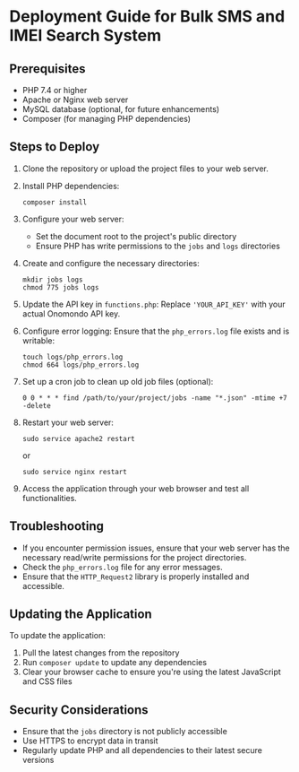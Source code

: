 # Deployment Guide for Bulk SMS and IMEI Search System

## Prerequisites

- PHP 7.4 or higher
- Apache or Nginx web server
- MySQL database (optional, for future enhancements)
- Composer (for managing PHP dependencies)

## Steps to Deploy

1. Clone the repository or upload the project files to your web server.

2. Install PHP dependencies:
   ```
   composer install
   ```

3. Configure your web server:
   - Set the document root to the project's public directory
   - Ensure PHP has write permissions to the `jobs` and `logs` directories

4. Create and configure the necessary directories:
   ```
   mkdir jobs logs
   chmod 775 jobs logs
   ```

5. Update the API key in `functions.php`:
   Replace `'YOUR_API_KEY'` with your actual Onomondo API key.

6. Configure error logging:
   Ensure that the `php_errors.log` file exists and is writable:
   ```
   touch logs/php_errors.log
   chmod 664 logs/php_errors.log
   ```

7. Set up a cron job to clean up old job files (optional):
   ```
   0 0 * * * find /path/to/your/project/jobs -name "*.json" -mtime +7 -delete
   ```

8. Restart your web server:
   ```
   sudo service apache2 restart
   ```
   or
   ```
   sudo service nginx restart
   ```

9. Access the application through your web browser and test all functionalities.

## Troubleshooting

- If you encounter permission issues, ensure that your web server has the necessary read/write permissions for the project directories.
- Check the `php_errors.log` file for any error messages.
- Ensure that the `HTTP_Request2` library is properly installed and accessible.

## Updating the Application

To update the application:

1. Pull the latest changes from the repository
2. Run `composer update` to update any dependencies
3. Clear your browser cache to ensure you're using the latest JavaScript and CSS files

## Security Considerations

- Ensure that the `jobs` directory is not publicly accessible
- Use HTTPS to encrypt data in transit
- Regularly update PHP and all dependencies to their latest secure versions

